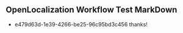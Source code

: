 ## OpenLocalization Workflow Test MarkDown
* e479d63d-1e39-4266-be25-96c95bd3c456 thanks!

<!--HONumber=Aug16_HO3-->


